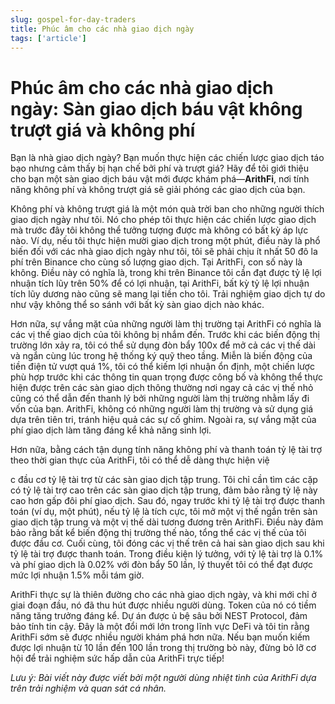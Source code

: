 ```yaml
---
slug: gospel-for-day-traders
title: Phúc âm cho các nhà giao dịch ngày
tags: ['article']
---
```


# Phúc âm cho các nhà giao dịch ngày: Sàn giao dịch báu vật không trượt giá và không phí

Bạn là nhà giao dịch ngày? Bạn muốn thực hiện các chiến lược giao dịch táo bạo nhưng cảm thấy bị hạn chế bởi phí và trượt giá? Hãy để tôi giới thiệu cho bạn một sàn giao dịch báu vật mới được khám phá—**ArithFi**, nơi tính năng không phí và không trượt giá sẽ giải phóng các giao dịch của bạn.

Không phí và không trượt giá là một món quà trời ban cho những người thích giao dịch ngày như tôi. Nó cho phép tôi thực hiện các chiến lược giao dịch mà trước đây tôi không thể tưởng tượng được mà không có bất kỳ áp lực nào. Ví dụ, nếu tôi thực hiện mười giao dịch trong một phút, điều này là phổ biến đối với các nhà giao dịch ngày như tôi, tôi sẽ phải chịu ít nhất 50 đô la phí trên Binance cho cùng số lượng giao dịch. Tại ArithFi, con số này là không. Điều này có nghĩa là, trong khi trên Binance tôi cần đạt được tỷ lệ lợi nhuận tích lũy trên 50% để có lợi nhuận, tại ArithFi, bất kỳ tỷ lệ lợi nhuận tích lũy dương nào cũng sẽ mang lại tiền cho tôi. Trải nghiệm giao dịch tự do như vậy không thể so sánh với bất kỳ sàn giao dịch nào khác.

Hơn nữa, sự vắng mặt của những người làm thị trường tại ArithFi có nghĩa là các vị thế giao dịch của tôi không bị nhắm đến. Trước khi các biến động thị trường lớn xảy ra, tôi có thể sử dụng đòn bẩy 100x để mở cả các vị thế dài và ngắn cùng lúc trong hệ thống ký quỹ theo tầng. Miễn là biến động của tiền điện tử vượt quá 1%, tôi có thể kiếm lợi nhuận ổn định, một chiến lược phù hợp trước khi các thông tin quan trọng được công bố và không thể thực hiện được trên các sàn giao dịch thông thường nơi ngay cả các vị thế nhỏ cũng có thể dẫn đến thanh lý bởi những người làm thị trường nhằm lấy đi vốn của bạn. ArithFi, không có những người làm thị trường và sử dụng giá dựa trên tiên tri, tránh hiệu quả các sự cố ghim. Ngoài ra, sự vắng mặt của phí giao dịch làm tăng đáng kể khả năng sinh lợi.

Hơn nữa, bằng cách tận dụng tính năng không phí và thanh toán tỷ lệ tài trợ theo thời gian thực của ArithFi, tôi có thể dễ dàng thực hiện việ

c đầu cơ tỷ lệ tài trợ từ các sàn giao dịch tập trung. Tôi chỉ cần tìm các cặp có tỷ lệ tài trợ cao trên các sàn giao dịch tập trung, đảm bảo rằng tỷ lệ này cao hơn gấp đôi phí giao dịch. Sau đó, ngay trước khi tỷ lệ tài trợ được thanh toán (ví dụ, một phút), nếu tỷ lệ là tích cực, tôi mở một vị thế ngắn trên sàn giao dịch tập trung và một vị thế dài tương đương trên ArithFi. Điều này đảm bảo rằng bất kể biến động thị trường thế nào, tổng thể các vị thế của tôi được đầu cơ. Cuối cùng, tôi đóng các vị thế trên cả hai sàn giao dịch sau khi tỷ lệ tài trợ được thanh toán. Trong điều kiện lý tưởng, với tỷ lệ tài trợ là 0.1% và phí giao dịch là 0.02% với đòn bẩy 50 lần, lý thuyết tôi có thể đạt được mức lợi nhuận 1.5% mỗi tám giờ.

ArithFi thực sự là thiên đường cho các nhà giao dịch ngày, và khi mới chỉ ở giai đoạn đầu, nó đã thu hút được nhiều người dùng. Token của nó có tiềm năng tăng trưởng đáng kể. Dự án được ủ bệ sâu bởi NEST Protocol, đảm bảo tính tin cậy. Đây là một đổi mới lớn trong lĩnh vực DeFi và tôi tin rằng ArithFi sớm sẽ được nhiều người khám phá hơn nữa. Nếu bạn muốn kiếm được lợi nhuận từ 10 lần đến 100 lần trong thị trường bò này, đừng bỏ lỡ cơ hội để trải nghiệm sức hấp dẫn của ArithFi trực tiếp!

*Lưu ý: Bài viết này được viết bởi một người dùng nhiệt tình của ArithFi dựa trên trải nghiệm và quan sát cá nhân.*
